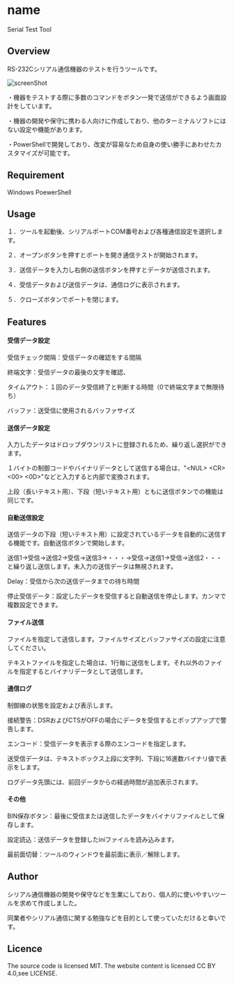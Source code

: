 # name
Serial Test Tool

## Overview
RS-232Cシリアル通信機器のテストを行うツールです。

![screenShot](https://github.com/user-attachments/assets/f13de115-59d3-4acf-90c9-7fc042ed1986)

・機器をテストする際に多数のコマンドをボタン一発で送信ができるよう画面設計をしています。

・機器の開発や保守に携わる人向けに作成しており、他のターミナルソフトにはない設定や機能があります。

・PowerShellで開発しており、改変が容易なため自身の使い勝手にあわせたカスタマイズが可能です。

## Requirement
Windows PoewerShell

## Usage
１．ツールを起動後、シリアルポートCOM番号および各種通信設定を選択します。

２．オープンボタンを押すとポートを開き通信テストが開始されます。

３．送信データを入力し右側の送信ボタンを押すとデータが送信されます。

４．受信データおよび送信データは、通信ログに表示されます。

５．クローズボタンでポートを閉じます。

## Features
#### 受信データ設定
受信チェック間隔：受信データの確認をする間隔

終端文字：受信データの最後の文字を確認、

タイムアウト：１回のデータ受信終了と判断する時間（0で終端文字まで無限待ち）

バッファ：送受信に使用されるバッファサイズ

#### 送信データ設定
入力したデータはドロップダウンリストに登録されるため、繰り返し選択ができます。

１バイトの制御コードやバイナリデータとして送信する場合は、"&lt;NUL> &lt;CR> <00> <0D>"などと入力すると内部で変換されます。

上段（長いテキスト用）、下段（短いテキスト用）ともに送信ボタンでの機能は同じです。

#### 自動送信設定
送信データの下段（短いテキスト用）に設定されているデータを自動的に送信する機能です。自動送信ボタンで開始します。

送信1→受信→送信2→受信→送信3→・・・→受信→送信1→受信→送信2・・・と繰り返し送信します。未入力の送信データは無視されます。

Delay：受信から次の送信データまでの待ち時間

停止受信データ：設定したデータを受信すると自動送信を停止します。カンマで複数設定できます。

#### ファイル送信
ファイルを指定して送信します。ファイルサイズとバッファサイズの設定に注意してください。

テキストファイルを指定した場合は、1行毎に送信をします。それ以外のファイルを指定するとバイナリデータとして送信します。

#### 通信ログ
制御線の状態を設定および表示します。

接続警告：DSRおよびCTSがOFFの場合にデータを受信するとポップアップで警告します。

エンコード：受信データを表示する際のエンコードを指定します。

送受信データは、テキストボックス上段に文字列、下段に16進数バイナリ値で表示をします。

ログデータ先頭には、前回データからの経過時間が追加表示されます。

#### その他
BIN保存ボタン：最後に受信または送信したデータをバイナリファイルとして保存します。

設定読込：送信データを登録したiniファイルを読み込みます。

最前面切替：ツールのウィンドウを最前面に表示／解除します。

## Author
シリアル通信機器の開発や保守などを生業にしており、個人的に使いやすいツールを求めて作成しました。

同業者やシリアル通信に関する勉強などを目的として使っていただけると幸いです。

## Licence
The source code is licensed MIT. The website content is licensed CC BY 4.0,see LICENSE.
